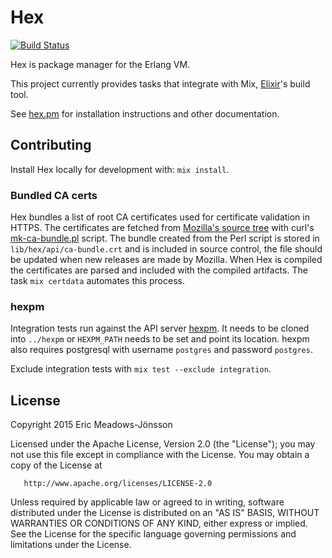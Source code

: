 # Hex

[![Build Status](https://travis-ci.org/hexpm/hex.svg?branch=master "Build Status")](http://travis-ci.org/hexpm/hex)

Hex is package manager for the Erlang VM.

This project currently provides tasks that integrate with Mix, [Elixir](https://github.com/elixir-lang/elixir)'s build tool.

See [hex.pm](https://hex.pm) for installation instructions and other documentation.

## Contributing

Install Hex locally for development with: `mix install`.

### Bundled CA certs

Hex bundles a list of root CA certificates used for certificate validation in HTTPS. The certificates are fetched from [Mozilla's source tree](http://hg.mozilla.org/releases/mozilla-release/raw-file/default/security/nss/lib/ckfw/builtins/certdata.txt) with curl's [mk-ca-bundle.pl](https://github.com/bagder/curl/blob/master/lib/mk-ca-bundle.pl) script. The bundle created from the Perl script is stored in `lib/hex/api/ca-bundle.crt` and is included in source control, the file should be updated when new releases are made by Mozilla. When Hex is compiled the certificates are parsed and included with the compiled artifacts. The task `mix certdata` automates this process.

### hexpm

Integration tests run against the API server [hexpm](https://github.com/hexpm/hexpm). It needs to be cloned into `../hexpm` or `HEXPM_PATH` needs to be set and point its location. hexpm also requires postgresql with username `postgres` and password `postgres`.

Exclude integration tests with `mix test --exclude integration`.

## License

   Copyright 2015 Eric Meadows-Jönsson

   Licensed under the Apache License, Version 2.0 (the "License");
   you may not use this file except in compliance with the License.
   You may obtain a copy of the License at

       http://www.apache.org/licenses/LICENSE-2.0

   Unless required by applicable law or agreed to in writing, software
   distributed under the License is distributed on an "AS IS" BASIS,
   WITHOUT WARRANTIES OR CONDITIONS OF ANY KIND, either express or implied.
   See the License for the specific language governing permissions and
   limitations under the License.
